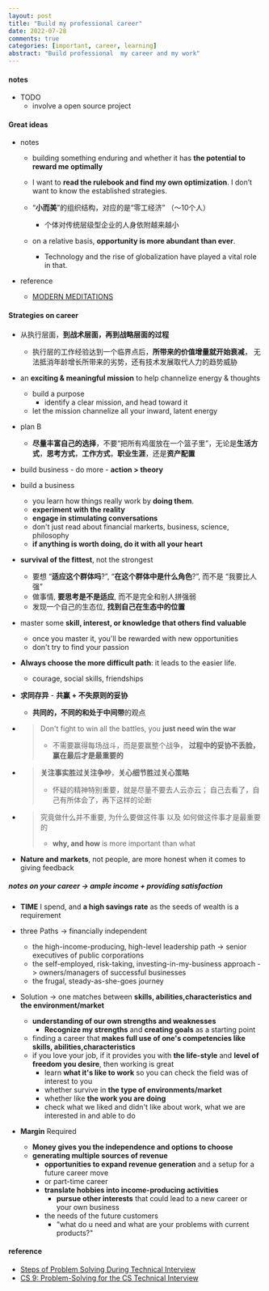 ```yaml
---
layout: post
title: "Build my professional career"
date: 2022-07-28
comments: true
categories: [important, career, learning]
abstract: "Build professional  my career and my work"
---  
```


#### notes  

* TODO  
    - involve a open source project  


#### Great ideas  
* notes    
    - building something enduring and whether it has **the potential to reward me optimally**  

    -  I want to **read the rulebook and find my own optimization**.   I don’t want to know the established strategies.  

    - “**小而美**”的组织结构，对应的是“零工经济”  （～10个人）  
        + 个体对传统层级型企业的人身依附越来越小  

    - on a relative basis, **opportunity is more abundant than ever**.    
        + Technology and the rise of globalization have played a vital role in that.  

* reference  
    - [MODERN MEDITATIONS](https://www.readthegeneralist.com/briefings)

#### **Strategies on career**  
*  从执行层面，**到战术层面，再到战略层面的过程**    
    - 执行层的工作经验达到一个临界点后，**所带来的价值增量就开始衰减**，
    无法抵消年龄增长所带来的劣势，还有技术发展取代人力的趋势威胁  

* an **exciting & meaningful mission** to help channelize energy & thoughts 
    - build a purpose  
        + identify a clear mission, and head toward it 
    - let the mission channelize all your inward, latent energy   

* plan B  
    - **尽量丰富自己的选择**，不要“把所有鸡蛋放在一个篮子里”，无论是**生活方式**，**思考方式**，**工作方式**，**职业生涯**，还是**资产配置**  

* build business - do more - **action > theory** 

* build a business
    - you learn how things really work by **doing them**.
    - **experiment with the reality**
    - **engage in stimulating conversations**
    - don't just read about financial markerts, business, science, philosophy
    - **if anything is worth doing, do it with all your heart**

* **survival of the fittest**, not the strongest
    - 要想 “**适应这个群体吗**?”, “**在这个群体中是什么角色**?”,   而不是 “我要比人强”
    - 做事情, **要思考是不是适应**, 而不是完全和别人拼强弱
    -  发现一个自己的生态位, **找到自己在生态中的位置**


* master some **skill, interest, or knowledge that others find valuable**
    - once you master it, you'll be rewarded with new opportunities
    - don't try to find your passion


* **Always choose the more difficult path**: it leads to the easier life.
    - courage, social skills, friendships


* **求同存异** - **共赢 + 不失原则的妥协**
    - **共同的，不同的和处于中间带**的观点

* > Don't fight to win all the battles, you **just need win the war**
    > - 不需要赢得每场战斗，而是要赢整个战争， **过程中的妥协不丢脸，赢在最后才是最重要的**

* >  **关注事实胜过关注争吵**，**关心细节胜过关心策略**  
    > - 怀疑的精神特别重要，就是尽量不要去人云亦云； 自己去看了，自己有所体会了，再下这样的论断

* > 究竟做什么并不重要, 为什么要做这件事 以及 如何做这件事才是最重要的
    > - **why, and how** is more important than what


* **Nature and markets**, not people,  are more honest when it comes to giving feedback



##### notes on your career  -> **ample income** + **providing satisfaction**      
* **TIME** I spend, and **a high savings rate** as the seeds of wealth is a requirement   

* three Paths  -> financially independent  
    - the high-income-producing, high-level leadership path  -> senior executives of public corporations  
    - the self-employed, risk-taking, investing-in-my-business approach  -> owners/managers of successful businesses  
    - the frugal, steady-as-she-goes journey  

* Solution -> one matches between  **skills, abilities,characteristics and the environment/market**  
    - **understanding of our own strengths and weaknesses**  
        + **Recognize my strengths** and **creating goals** as a starting point  
    - finding a career that **makes full use of one's competencies  like skills, abilities,characteristics**   
    - if you love your job, if it provides you with **the life-style** and **level of freedom you desire**, then working is great   
        + learn **what it's like to work** so you can check the field was of interest to you  
        + whether survive in **the type of environments/market**    
        + whether like **the work you are doing** 
        + check what we liked and didn't like about work, what we are interested in and able to do  


* **Margin** Required  
    - **Money gives you the independence and options to choose**    
    - **generating multiple sources of revenue**    
        + **opportunities to expand revenue generation** and a setup for a future career move  
        + or part-time career    
        + **translate hobbies into income-producing activities**     
            - **pursue other interests** that could lead to a new career or your own business  
        + the needs of the future customers  
            - "what do u need and what are your problems with current products?"


#### reference 
* [Steps of Problem Solving During Technical Interview](https://afteracademy.com/blog/steps-of-problem-solving-during-technical-interview)
* [CS 9: Problem-Solving for the CS Technical Interview](https://web.stanford.edu/class/cs9/)